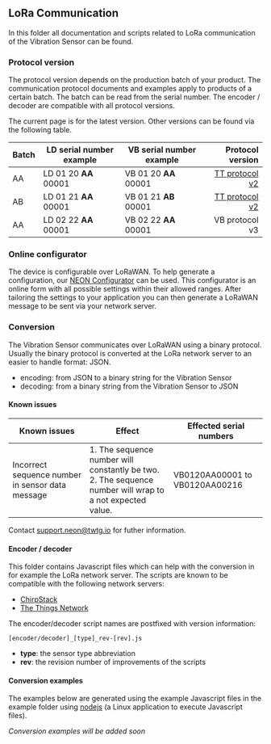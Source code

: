 ## LoRa Communication

In this folder all documentation and scripts related to LoRa communication of the Vibration Sensor can be found.

### Protocol version

The protocol version depends on the production batch of your product. The communication protocol documents and examples apply to products of a certain batch. The batch can be read from the serial number. The encoder / decoder are compatible with all protocol versions.

The current page is for the latest version. Other versions can be found via the following table.

| Batch  | LD serial number example  | VB serial number example  | Protocol version  |
|---|---|---|---:|
| AA  | LD 01 20 **AA** 00001 | VB 01 20 **AA** 00001 | [TT protocol v2](legacy/protocol_v2) |
| AB  | LD 01 21 **AA** 00001 | VB 01 21 **AB** 00001 | [TT protocol v2](legacy/protocol_v2) |
| AA  | LD 02 22 **AA** 00001 | VB 02 22 **AA** 00001 | VB protocol v3 |

### Online configurator

The device is configurable over LoRaWAN. To help generate a configuration, our [NEON Configurator](https://neon-configurator.twtg.io/neon/vb/v3/) can be used. This configurator is an online form with all possible settings within their allowed ranges. After tailoring the settings to your application you can then generate a LoRaWAN message to be sent via your network server.

### Conversion

The Vibration Sensor communicates over LoRaWAN using a binary protocol. Usually the binary protocol is converted at the LoRa network server to an easier to handle format: JSON.

- encoding: from JSON to a binary string for the Vibration Sensor
- decoding: from a binary string from the Vibration Sensor to JSON

#### Known issues
| Known issues  | Effect    | Effected serial numbers   |
|-              |-          |-                          |
| Incorrect sequence number in sensor data message | 1. The sequence number will constantly be two.<br /> 2. The sequence number will wrap to a not expected value. | VB0120AA00001 to VB0120AA00216 |

Contact support.neon@twtg.io for futher information.

#### Encoder / decoder

This folder contains Javascript files which can help with the conversion in for example the LoRa network server. The scripts are known to be compatible with the following network servers:

- [ChirpStack](https://www.chirpstack.io/)
- [The Things Network](https://www.thethingsnetwork.org/)


The encoder/decoder script names are postfixed with version information: 

	[encoder/decoder]_[type]_rev-[rev].js

- **type**: the sensor type abbreviation
- **rev**: the revision number of improvements of the scripts

#### Conversion examples

The examples below are generated using the example Javascript files in the example folder using [nodejs](https://nodejs.org/) (a Linux application to execute Javascript files).

*Conversion examples will be added soon*